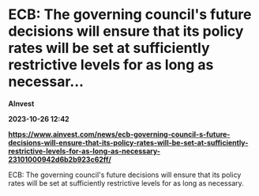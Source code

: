 # ECB: The governing council's future decisions will ensure that its policy rates will be set at sufficiently restrictive levels for as long as necessar...
**AInvest**

**2023-10-26 12:42**

**https://www.ainvest.com/news/ecb-governing-council-s-future-decisions-will-ensure-that-its-policy-rates-will-be-set-at-sufficiently-restrictive-levels-for-as-long-as-necessary-23101000942d6b2b923c62ff/**

ECB: The governing council's future decisions will ensure that its policy rates will be set at sufficiently restrictive levels for as long as necessary.